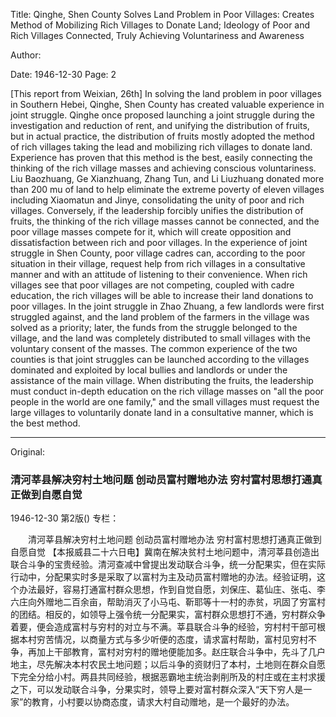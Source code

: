 Title: Qinghe, Shen County Solves Land Problem in Poor Villages: Creates Method of Mobilizing Rich Villages to Donate Land; Ideology of Poor and Rich Villages Connected, Truly Achieving Voluntariness and Awareness

Author:

Date: 1946-12-30
Page: 2

[This report from Weixian, 26th] In solving the land problem in poor villages in Southern Hebei, Qinghe, Shen County has created valuable experience in joint struggle. Qinghe once proposed launching a joint struggle during the investigation and reduction of rent, and unifying the distribution of fruits, but in actual practice, the distribution of fruits mostly adopted the method of rich villages taking the lead and mobilizing rich villages to donate land. Experience has proven that this method is the best, easily connecting the thinking of the rich village masses and achieving conscious voluntariness. Liu Baozhuang, Ge Xianzhuang, Zhang Tun, and Li Liuzhuang donated more than 200 mu of land to help eliminate the extreme poverty of eleven villages including Xiaomatun and Jinye, consolidating the unity of poor and rich villages. Conversely, if the leadership forcibly unifies the distribution of fruits, the thinking of the rich village masses cannot be connected, and the poor village masses compete for it, which will create opposition and dissatisfaction between rich and poor villages. In the experience of joint struggle in Shen County, poor village cadres can, according to the poor situation in their village, request help from rich villages in a consultative manner and with an attitude of listening to their convenience. When rich villages see that poor villages are not competing, coupled with cadre education, the rich villages will be able to increase their land donations to poor villages. In the joint struggle in Zhao Zhuang, a few landlords were first struggled against, and the land problem of the farmers in the village was solved as a priority; later, the funds from the struggle belonged to the village, and the land was completely distributed to small villages with the voluntary consent of the masses. The common experience of the two counties is that joint struggles can be launched according to the villages dominated and exploited by local bullies and landlords or under the assistance of the main village. When distributing the fruits, the leadership must conduct in-depth education on the rich village masses on "all the poor people in the world are one family," and the small villages must request the large villages to voluntarily donate land in a consultative manner, which is the best method.



<hr /> 

Original: 


### 清河莘县解决穷村土地问题  创动员富村赠地办法  穷村富村思想打通真正做到自愿自觉

1946-12-30
第2版()
专栏：

　　清河莘县解决穷村土地问题
    创动员富村赠地办法
    穷村富村思想打通真正做到自愿自觉
    【本报威县二十六日电】冀南在解决贫村土地问题中，清河莘县创造出联合斗争的宝贵经验。清河查减中曾提出发动联合斗争，统一分配果实，但在实际行动中，分配果实时多是采取了以富村为主及动员富村赠地的办法。经验证明，这个办法最好，容易打通富村群众思想，作到自觉自愿，刘保庄、葛仙庄、张屯、李六庄向外赠地二百余亩，帮助消灭了小马屯、靳耶等十一村的赤贫，巩固了穷富村的团结。相反的，如领导上强令统一分配果实，富村群众思想打不通，穷村群众争着要，便会造成富村与穷村的对立与不满。莘县联合斗争的经验，穷村村干部可根据本村穷苦情况，以商量方式与多少听便的态度，请求富村帮助，富村见穷村不争，再加上干部教育，富村对穷村的赠地便能加多。赵庄联合斗争中，先斗了几户地主，尽先解决本村农民土地问题；以后斗争的资财归了本村，土地则在群众自愿下完全分给小村。两县共同经验，根据恶霸地主统治剥削所及的村庄或在主村求援之下，可以发动联合斗争，分果实时，领导上要对富村群众深入“天下穷人是一家”的教育，小村要以协商态度，请求大村自动赠地，是一个最好的办法。
